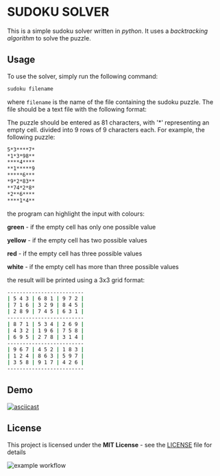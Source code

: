 # SUDOKU SOLVER

This is a simple sudoku solver written in _python_. It uses a _backtracking algorithm_ to solve the puzzle.

## Usage

To use the solver, simply run the following command:

```bash
sudoku filename
```

where `filename` is the name of the file containing the sudoku puzzle. The file should be a text file with the following format:

The puzzle should be entered as 81 characters, with '*' representing an empty cell. 
divided into 9 rows of 9 characters each.
For example, the following puzzle:

```bash
5*3****7*
*1*3*98**
****4****
**1*****9
*****6***
*9*2*83**
**74*2*8*
*2**6****
****1*4**
```

the program can highlight the input with colours:

**green** - if the empty cell has only one possible value

**yellow** - if the empty cell has two possible values

**red** - if the empty cell has three possible values

**white** - if the empty cell has more than three possible values

the result will be printed using a 3x3 grid format:
```bash
-------------------------
| 5 4 3 | 6 8 1 | 9 7 2 |
| 7 1 6 | 3 2 9 | 8 4 5 |
| 2 8 9 | 7 4 5 | 6 3 1 |
-------------------------
| 8 7 1 | 5 3 4 | 2 6 9 |
| 4 3 2 | 1 9 6 | 7 5 8 |
| 6 9 5 | 2 7 8 | 3 1 4 |
-------------------------
| 9 6 7 | 4 5 2 | 1 8 3 |
| 1 2 4 | 8 6 3 | 5 9 7 |
| 3 5 8 | 9 1 7 | 4 2 6 |
-------------------------
```

## Demo

[![asciicast](https://asciinema.org/a/jfJZZ07yPQeqIgeWdNbIpDts3.svg)](https://asciinema.org/a/jfJZZ07yPQeqIgeWdNbIpDts3)


## License

This project is licensed under the **MIT License** - see the [LICENSE](LICENSE) file for details

![example workflow](https://github.com/NikGor/sudoku/.github/workflows/main.yml/badge.svg)
